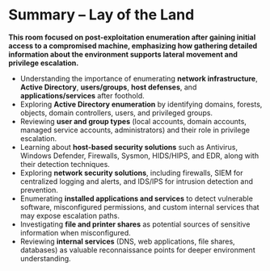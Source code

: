 # Summary – Lay of the Land

**This room focused on post-exploitation enumeration after gaining initial access to a compromised machine, emphasizing how gathering detailed information about the environment supports lateral movement and privilege escalation.**

- Understanding the importance of enumerating **network infrastructure**, **Active Directory**, **users/groups**, **host defenses**, and **applications/services** after foothold.  
- Exploring **Active Directory enumeration** by identifying domains, forests, objects, domain controllers, users, and privileged groups.  
- Reviewing **user and group types** (local accounts, domain accounts, managed service accounts, administrators) and their role in privilege escalation.  
- Learning about **host-based security solutions** such as Antivirus, Windows Defender, Firewalls, Sysmon, HIDS/HIPS, and EDR, along with their detection techniques.  
- Exploring **network security solutions**, including firewalls, SIEM for centralized logging and alerts, and IDS/IPS for intrusion detection and prevention.  
- Enumerating **installed applications and services** to detect vulnerable software, misconfigured permissions, and custom internal services that may expose escalation paths.  
- Investigating **file and printer shares** as potential sources of sensitive information when misconfigured.  
- Reviewing **internal services** (DNS, web applications, file shares, databases) as valuable reconnaissance points for deeper environment understanding.  


